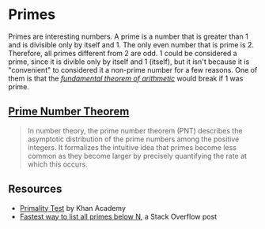 # Primes

Primes are interesting numbers. A prime is a number that is greater than 1 and 
is divisible only by itself and 1. The only even number that is prime is 2. 
Therefore, all primes different from 2 are odd. 1 could be considered a prime, 
since it is divible only by itself and 1 (itself), but it isn't because it is 
"convenient" to considered it a non-prime number for a few reasons. One of them 
is that the [_fundamental theorem of arithmetic_](https://en.wikipedia.org/wiki/Fundamental_theorem_of_arithmetic) 
would break if 1 was prime.

## [Prime Number Theorem](https://en.wikipedia.org/wiki/Prime_number_theorem)

> In number theory, the prime number theorem (PNT) describes the asymptotic 
distribution of the prime numbers among the positive integers. It formalizes 
the intuitive idea that primes become less common as they become larger by 
precisely quantifying the rate at which this occurs. 

## Resources

- [Primality Test](https://www.khanacademy.org/computing/computer-science/cryptography/comp-number-theory/a/comp-number-theory-introduction) by Khan Academy
- [Fastest way to list all primes below N](https://stackoverflow.com/q/2068372/3924118), a Stack Overflow post